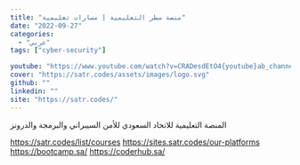 ```yaml
---
title: "منصة سطر التعليمية | مسارات تعليمية"
date: "2022-09-27"
categories:
  - "عربي"
tags: ["cyber-security"]

youtube: "https://www.youtube.com/watch?v=CRADesdEtO4{youtube}ab_channel=MohammedBesar-%D9%85%D8%AD%D9%85%D8%AF%D8%A8%D9%8A%D8%B5%D8%A7%D8%B1"
cover: "https://satr.codes/assets/images/logo.svg"
github: ""
linkedin: ""
site: "https://satr.codes/"
---
```




المنصة التعليمية للاتحاد السعودي للأمن السيبراني والبرمجة والدرونز

https://satr.codes/list/courses
https://sites.satr.codes/our-platforms
https://bootcamp.sa/
https://coderhub.sa/
